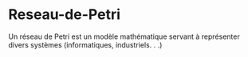 
# Reseau-de-Petri
Un réseau de Petri est un modèle mathématique servant à représenter divers systèmes (informatiques, industriels. . .)




